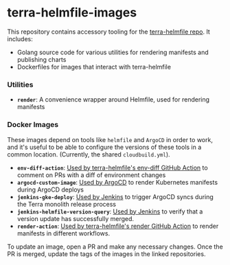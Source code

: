 # terra-helmfile-images

This repository contains accessory tooling for the [terra-helmfile repo](https://github.com/broadinstitute/terra-helmfile). It includes:
* Golang source code for various utilities for rendering manifests and publishing charts
* Dockerfiles for images that interact with terra-helmfile

### Utilities

* **`render`**: A convenience wrapper around Helmfile, used for rendering manifests

### Docker Images

These images depend on tools like `helmfile` and `ArgoCD` in order to work, and it's useful to be able to configure the versions of these tools in a common location. (Currently, the shared `cloudbuild.yml`).

* **`env-diff-action`**: [Used by terra-helmfile's env-diff GitHub Action](https://github.com/broadinstitute/terra-helmfile/blob/master/.github/actions/env-diff/action.yml) to comment on PRs with a diff of environment changes
* **`argocd-custom-image`**: [Used by ArgoCD](https://github.com/broadinstitute/terra-helm-definitions/search?q=argocd-custom) to render Kubernetes manifests during ArgoCD deploys
* **`jenkins-gke-deploy`**: [Used by Jenkins](https://github.com/broadinstitute/dsp-jenkins/search?q=jenkins-terra-gke-deploy) to trigger ArgoCD syncs during the Terra monolith release process
* **`jenkins-helmfile-version-query`**: [Used by Jenkins](https://fc-jenkins.dsp-techops.broadinstitute.org/job/gke-service-update/) to verify that a version update has successfully merged.
* **`render-action`**: [Used by terra-helmfile's render GitHub Action](https://github.com/broadinstitute/terra-helmfile/tree/master/.github/actions/render-action) to render manifests in different workflows.

To update an image, open a PR and make any necessary changes. Once the PR is merged, update the tags of the images in the linked repositories.
